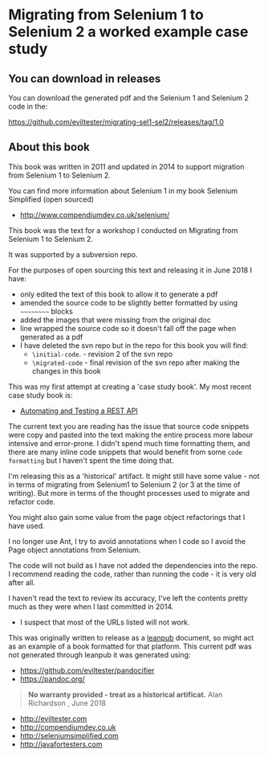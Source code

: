 # Migrating from Selenium 1 to Selenium 2 a worked example case study

## You can download in releases

You can download the generated pdf and the Selenium 1 and Selenium 2 code in the:

https://github.com/eviltester/migrating-sel1-sel2/releases/tag/1.0

## About this book

This book was written in 2011 and updated in 2014 to support migration from Selenium 1 to Selenium 2.

You can find more information about Selenium 1 in my book Selenium Simplified (open sourced)

- http://www.compendiumdev.co.uk/selenium/

This book was the text for a workshop I conducted on Migrating from Selenium 1 to Selenium 2.

It was supported by a subversion repo.

For the purposes of open sourcing this text and releasing it in June 2018 I have:

- only edited the text of this book to allow it to generate a pdf
- amended the source code to be slightly better formatted by using `~~~~~~~~` blocks
- added the images that were missing from the original doc
- line wrapped the source code so it doesn't fall off the page when generated as a pdf
- I have deleted the svn repo but in the repo for this book you will find:
    - `\initial-code`. - revision 2 of the svn repo
    - `\migrated-code` - final revision of the svn repo after making the changes in this book 

This was my first attempt at creating a 'case study book'. My most recent case study book is:

- [Automating and Testing a REST API](https://www.compendiumdev.co.uk/page/tracksrestapibook)

The current text you are reading has the issue that source code snippets were copy and pasted into the text making the entire process more labour intensive and error-prone. I didn't spend much time formatting them, and there are many inline code snippets that would benefit from some `code formatting` but I haven't spent the time doing that.

I'm releasing this as a 'historical' artifact. It might still have some value - not in terms of migrating from Selenium1 to Selenium 2 (or 3 at the time of writing). But more in terms of the thought processes used to migrate and refactor code.

You might also gain some value from the page object refactorings that I have used.

I no longer use Ant, I try to avoid annotations when I code so I avoid the Page object annotations from Selenium.

The code will not build as I have not added the dependencies into the repo. I recommend reading the code, rather than running the code - it is very old after all.

I haven't read the text to review its accuracy, I've left the contents pretty much as they were when I last committed in 2014.

- I suspect that most of the URLs listed will not work.

This was originally written to release as a [leanpub](http://leanpub.com) document, so might act as an example of a book formatted for that platform. This current pdf was not generated through leanpub it was generated using:

- https://github.com/eviltester/pandocifier
- https://pandoc.org/

> **No warranty provided - treat as a historical artificat.**
> Alan Richardson , June 2018

- http://eviltester.com
- http://compendiumdev.co.uk
- http://seleniumsimplified.com
- http://javafortesters.com
